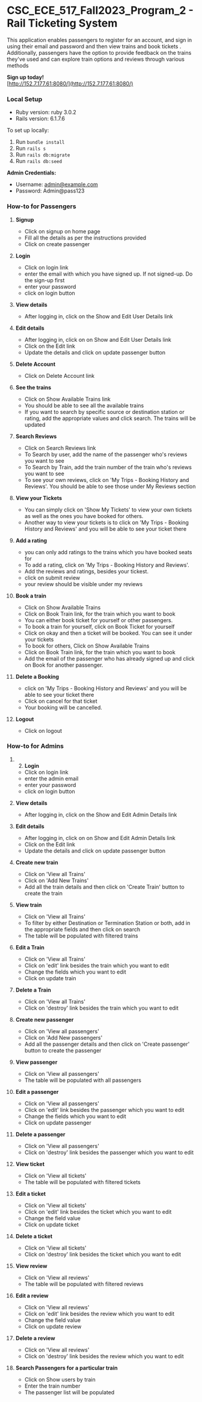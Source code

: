 # CSC_ECE_517_Fall2023_Program_2 - Rail Ticketing System

This application enables passengers to register for an account, and sign in using their email and password and then view trains and book tickets . Additionally, passengers have the option to provide feedback on the trains they've used and can explore train options and reviews through various methods

**Sign up today!**  
[http://152.7.177.61:8080/](http://152.7.177.61:8080/)

### Local Setup
- Ruby version: ruby 3.0.2
- Rails version: 6.1.7.6

To set up locally:
1. Run `bundle install`
2. Run `rails s`
3. Run `rails db:migrate`
4. Run `rails db:seed`

**Admin Credentials:**
- Username: admin@example.com
- Password: Admin@pass123

### How-to for Passengers
1. **Signup**
   - Click on signup on home page
   - Fill all the details as per the instructions provided
   - Click on create passenger

2. **Login**
   - Click on login link
   - enter the email with which you have signed up. If not signed-up. Do the sign-up first
   - enter your password
   - click on login button

3. **View details**
   - After logging in, click on the Show and Edit User Details link

4. **Edit details**
   - After logging in, click on on Show and Edit User Details link
   - Click on the Edit link
   - Update the details and click on update passenger button
   
5. **Delete Account**
    - Click on Delete Account link


6. **See the trains**
   - Click on Show Available Trains link
   - You should be able to see all the available trains
   - If you want to search by specific source or destination station or rating, add the appropriate values and click search. The trains will be updated

7. **Search Reviews**
    - Click on Search Reviews link
    - To Search by user, add the name of the passenger who's reviews you want to see
    - To Search by Train, add the train number of the train who's reviews you want to see
    - To see your own reviews, click on 'My Trips - Booking History and Reviews'. You should be able to see those under My Reviews section


8. **View your Tickets**
    - You can simply click on 'Show My Tickets' to view your own tickets as well as the ones you have booked for others.
    - Another way to view your tickets is to click on 'My Trips - Booking History and Reviews' and you will be able to see your ticket there


9. **Add a rating**
    - you can only add ratings to the trains which you have booked seats for
    - To add a rating, click on 'My Trips - Booking History and Reviews'. 
    - Add the reviews and ratings, besides your tickest.
    - click on submit review
    - your review should be visible under my reviews


10. **Book a train**
    - Click on Show Available Trains
    - Click on Book Train link, for the train which you want to book
    - You can either book ticket for yourself or other passengers.
    - To book a train for yourself, click on Book Ticket for yourself
    - Click on okay and then a ticket will be booked. You can see it under your tickets
    - To book for others, Click on Show Available Trains
    - Click on Book Train link, for the train which you want to book
    - Add the email of the passenger who has already signed up and click on Book for another passenger.

11. **Delete a Booking**
    - click on 'My Trips - Booking History and Reviews' and you will be able to see your ticket there
    - Click on cancel for that ticket
    - Your booking will be cancelled.

12. **Logout**
    - Click on logout


### How-to for Admins
1. 2. **Login**
   - Click on login link
   - enter the admin email
   - enter your password
   - click on login button

3. **View details**
   - After logging in, click on the Show and Edit Admin Details link

4. **Edit details**
   - After logging in, click on on Show and Edit Admin Details link
   - Click on the Edit link
   - Update the details and click on update passenger button

5. **Create new train**
    - Click on 'View all Trains'
    - Click on 'Add New Trains'
    - Add all the train details and then click on 'Create Train' button to create the train

6. **View train**
    - Click on 'View all Trains'
    - To filter by either Destination or Termination Station or both, add in the appropriate fields and then click on search
    - The table will be populated with filtered trains 

7. **Edit a Train**
    - Click on 'View all Trains'
    - Click on 'edit' link besides the train which you want to edit
    - Change the fields which you want to edit
    - Click on update train

8. **Delete a Train**
    - Click on 'View all Trains'
    - Click on 'destroy' link besides the train which you want to edit

9. **Create new passenger**
    - Click on 'View all passengers'
    - Click on 'Add New passengers'
    - Add all the passenger details and then click on 'Create passenger' button to create the passenger

10. **View passenger**
    - Click on 'View all passengers'
    - The table will be populated with all passengers 

11. **Edit a passenger**
    - Click on 'View all passengers'
    - Click on 'edit' link besides the passenger which you want to edit
    - Change the fields which you want to edit
    - Click on update passenger

12. **Delete a passenger**
    - Click on 'View all passengers'
    - Click on 'destroy' link besides the passenger which you want to edit


13. **View ticket**
    - Click on 'View all tickets'
    - The table will be populated with filtered tickets 

14. **Edit a ticket**
    - Click on 'View all tickets'
    - Click on 'edit' link besides the ticket which you want to edit
    - Change the field value
    - Click on update ticket

15. **Delete a ticket**
    - Click on 'View all tickets'
    - Click on 'destroy' link besides the ticket which you want to edit

16. **View review**
    - Click on 'View all reviews'
    - The table will be populated with filtered reviews 

17. **Edit a review**
    - Click on 'View all reviews'
    - Click on 'edit' link besides the review which you want to edit
    - Change the field value
    - Click on update review

18. **Delete a review**
    - Click on 'View all reviews'
    - Click on 'destroy' link besides the review which you want to edit

19. **Search Passengers for a particular train**
    - Click on Show users by train
    - Enter the train number
    - The passenger list will be populated
   